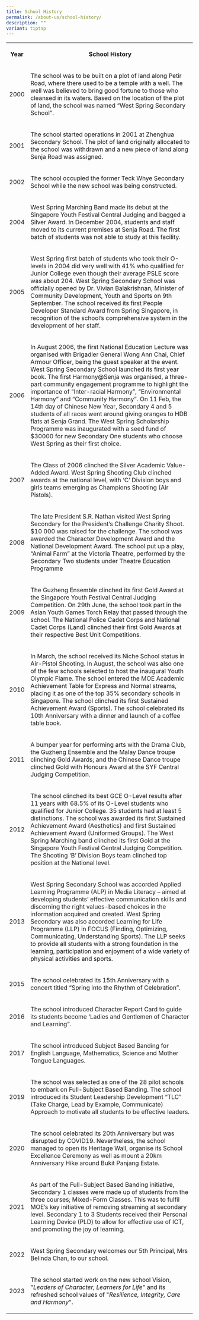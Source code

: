 ```yaml
---
title: School History
permalink: /about-us/school-history/
description: ""
variant: tiptap
---
```

<table><tbody><tr><th rowspan="1" colspan="1"><p>Year</p></th><th rowspan="1" colspan="1"><p>School History</p></th></tr><tr><td rowspan="1" colspan="1"><p>2000</p></td><td rowspan="1" colspan="1"><p>The school was to be built on a plot of land along Petir Road, where there used to be a temple with a well. The well was believed to bring good fortune to those who cleansed in its waters. Based on the location of the plot of land, the school was named “West Spring Secondary School”.</p></td></tr><tr><td rowspan="1" colspan="1"><p>2001</p></td><td rowspan="1" colspan="1"><p>The school started operations in 2001 at Zhenghua Secondary School. The plot of land originally allocated to the school was withdrawn and a new piece of land along Senja Road was assigned.</p></td></tr><tr><td rowspan="1" colspan="1"><p>2002</p></td><td rowspan="1" colspan="1"><p>The school occupied the former Teck Whye Secondary School while the new school was being constructed.</p></td></tr><tr><td rowspan="1" colspan="1"><p>2004</p></td><td rowspan="1" colspan="1"><p>West Spring Marching Band made its debut at the Singapore Youth Festival Central Judging and bagged a Silver Award. In December 2004, students and staff moved to its current premises at Senja Road. The first batch of students was not able to study at this facility.</p></td></tr><tr><td rowspan="1" colspan="1"><p>2005</p></td><td rowspan="1" colspan="1"><p>West Spring first batch of students who took their O-levels in 2004 did very well with 41% who qualified for Junior College even though their average PSLE score was about 204. West Spring Secondary School was officially opened by Dr. Vivian Balakrishnan, Minister of Community Development, Youth and Sports on 9th September. The school received its first People Developer Standard Award from Spring Singapore, in recognition of the school’s comprehensive system in the development of her staff.</p></td></tr><tr><td rowspan="1" colspan="1"><p>2006</p></td><td rowspan="1" colspan="1"><p>In August 2006, the first National Education Lecture was organised with Brigadier General Wong Ann Chai, Chief Armour Officer, being the guest speaker at the event. West Spring Secondary School launched its first year book. The first Harmony@Senja was organised, a three-part community engagement programme to highlight the importance of “Inter-racial Harmony”, “Environmental Harmony” and “Community Harmony”. On 11 Feb, the 14th day of Chinese New Year, Secondary 4 and 5 students of all races went around giving oranges to HDB flats at Senja Grand. The West Spring Scholarship Programme was inaugurated with a seed fund of $30000 for new Secondary One students who choose West Spring as their first choice.</p></td></tr><tr><td rowspan="1" colspan="1"><p>2007</p></td><td rowspan="1" colspan="1"><p>The Class of 2006 clinched the Silver Academic Value-Added Award. West Spring Shooting Club clinched awards at the national level, with ‘C’ Division boys and girls teams emerging as Champions Shooting (Air Pistols).</p></td></tr><tr><td rowspan="1" colspan="1"><p>2008</p></td><td rowspan="1" colspan="1"><p>The late President S.R. Nathan visited West Spring Secondary for the President’s Challenge Charity Shoot. $10 000 was raised for the challenge. The school was awarded the Character Development Award and the National Development Award. The school put up a play, “Animal Farm” at the Victoria Theatre, performed by the Secondary Two students under Theatre Education Programme</p></td></tr><tr><td rowspan="1" colspan="1"><p>2009</p></td><td rowspan="1" colspan="1"><p>The Guzheng Ensemble clinched its first Gold Award at the Singapore Youth Festival Central Judging Competition. On 29th June, the school took part in the Asian Youth Games Torch Relay that passed through the school. The National Police Cadet Corps and National Cadet Corps (Land) clinched their first Gold Awards at their respective Best Unit Competitions.</p></td></tr><tr><td rowspan="1" colspan="1"><p>2010</p></td><td rowspan="1" colspan="1"><p>In March, the school received its Niche School status in Air-Pistol Shooting. In August, the school was also one of the few schools selected to host the inaugural Youth Olympic Flame. The school entered the MOE Academic Achievement Table for Express and Normal streams, placing it as one of the top 35% secondary schools in Singapore. The school clinched its first Sustained Achievement Award (Sports). The school celebrated its 10th Anniversary with a dinner and launch of a coffee table book.</p></td></tr><tr><td rowspan="1" colspan="1"><p>2011</p></td><td rowspan="1" colspan="1"><p>A bumper year for performing arts with the Drama Club, the Guzheng Ensemble and the Malay Dance troupe clinching Gold Awards; and the Chinese Dance troupe clinched Gold with Honours Award at the SYF Central Judging Competition.</p></td></tr><tr><td rowspan="1" colspan="1"><p>2012</p></td><td rowspan="1" colspan="1"><p>The school clinched its best GCE O-Level results after 11 years with 68.5% of its O-Level students who qualified for Junior College. 35 students had at least 5 distinctions. The school was awarded its first Sustained Achievement Award (Aesthetics) and first Sustained Achievement Award (Uniformed Groups). The West Spring Marching band clinched its first Gold at the Singapore Youth Festival Central Judging Competition. The Shooting ‘B’ Division Boys team clinched top position at the National level.</p></td></tr><tr><td rowspan="1" colspan="1"><p>2013</p></td><td rowspan="1" colspan="1"><p>West Spring Secondary School was accorded Applied Learning Programme (ALP) in Media Literacy – aimed at developing students’ effective communication skills and discerning the right values-based choices in the information acquired and created. West Spring Secondary was also accorded Learning for Life Programme (LLP) in FOCUS (Finding, Optimizing, Communicating, Understanding Sports). The LLP seeks to provide all students with a strong foundation in the learning, participation and enjoyment of a wide variety of physical activities and sports.</p></td></tr><tr><td rowspan="1" colspan="1"><p>2015</p></td><td rowspan="1" colspan="1"><p>The school celebrated its 15th Anniversary with a concert titled “Spring into the Rhythm of Celebration”.</p></td></tr><tr><td rowspan="1" colspan="1"><p>2016</p></td><td rowspan="1" colspan="1"><p>The school introduced Character Report Card to guide its students become ‘Ladies and Gentlemen of Character and Learning”.</p></td></tr><tr><td rowspan="1" colspan="1"><p>2017</p></td><td rowspan="1" colspan="1"><p>The school introduced Subject Based Banding for English Language, Mathematics, Science and Mother Tongue Languages.</p></td></tr><tr><td rowspan="1" colspan="1"><p>2019</p></td><td rowspan="1" colspan="1"><p>The school was selected as one of the 28 pilot schools to embark on Full-Subject Based Banding. The school introduced its Student Leadership Development “TLC” (Take Charge, Lead by Example, Communicate) Approach to motivate all students to be effective leaders.</p></td></tr><tr><td rowspan="1" colspan="1"><p>2020</p></td><td rowspan="1" colspan="1"><p>The school celebrated its 20th Anniversary but was disrupted by COVID19. Nevertheless, the school managed to open its Heritage Wall, organise its School Excellence Ceremony as well as mount a 20km Anniversary Hike around Bukit Panjang Estate.</p></td></tr><tr><td rowspan="1" colspan="1"><p>2021</p></td><td rowspan="1" colspan="1"><p>As part of the Full-Subject Based Banding initiative, Secondary 1 classes were made up of students from the three courses; Mixed-Form Classes. This was to fulfil MOE’s key initiative of removing streaming at secondary level. Secondary 1 to 3 Students received their Personal Learning Device (PLD) to allow for effective use of ICT, and promoting the joy of learning.</p></td></tr><tr><td rowspan="1" colspan="1"><p>2022</p></td><td rowspan="1" colspan="1"><p>West Spring Secondary welcomes our 5th Principal, Mrs Belinda Chan, to our school.</p></td></tr><tr><td rowspan="1" colspan="1"><p>2023</p></td><td rowspan="1" colspan="1"><p>The school started work on the new school Vision, "<em>Leaders of Character, Learners for Life</em>" and its refreshed school values of "<em>Resilience, Integrity, Care and Harmony</em>".</p></td></tr></tbody></table><p></p>